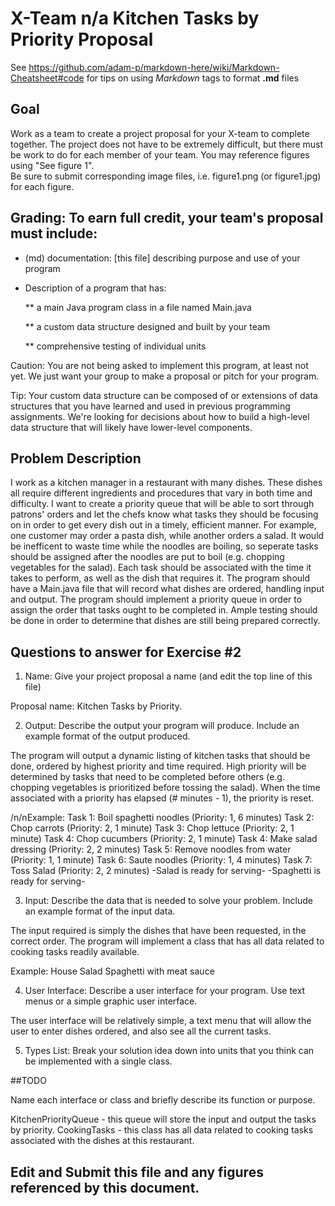 # X-Team n/a Kitchen Tasks by Priority Proposal

See https://github.com/adam-p/markdown-here/wiki/Markdown-Cheatsheet#code for tips on using *Markdown* tags to format __.md__ files

## Goal

Work as a team to create a project proposal for your X-team to complete together.
The project does not have to be extremely difficult,
but there must be work to do for each member of your team.
You may reference figures using "See figure 1".  
Be sure to submit corresponding image files, i.e. figure1.png (or figure1.jpg) for each figure.

## Grading: To earn full credit, your team's proposal must include:

* (md) documentation: [this file] describing purpose and use of your program

* Description of a program that has:

  ** a main Java program class in a file named Main.java
  
  ** a custom data structure designed and built by your team
  
  ** comprehensive testing of individual units
  
 Caution: You are not being asked to implement this program, at least not yet. 
 We just want your group to make a proposal or pitch for your program.
 
 Tip: Your custom data structure can be composed of or extensions of data structures that you have learned and used in previous programming assignments.  We're looking for decisions about how to build a high-level data structure that will likely have lower-level components.

## Problem Description

I work as a kitchen manager in a restaurant with many dishes. These dishes all require different ingredients and procedures that vary in both time and difficulty.
 I want to create a priority queue that will be able to sort through patrons' orders and let the chefs know what tasks they should be focusing on in order to get every dish out in a timely, efficient manner. For example, one customer may order a pasta dish, while another orders a salad. It would be inefficent to waste time while the noodles are boiling, so seperate tasks should be assigned after the noodles are put to boil (e.g. chopping vegetables for the salad). Each task should be associated with the time it takes to perform, as well as the dish that requires it.
  The program should have a Main.java file that will record what dishes are ordered, handling input and output.
 The program should implement a priority queue in order to assign the order that tasks ought to be completed in.
 Ample testing should be done in order to determine that dishes are still being prepared correctly.

## Questions to answer for Exercise #2

1. Name: Give your project proposal a name (and edit the top line of this file)

Proposal name: Kitchen Tasks by Priority.


2. Output: Describe the output your program will produce.  Include an example format of the output produced.

The program will output a dynamic listing of kitchen tasks that should be done, ordered by highest priority and time required.
High priority will be determined by tasks that need to be completed before others (e.g. chopping vegetables is prioritized before tossing the salad). When the time associated with a priority has elapsed (# minutes - 1), the priority is reset.

/n/nExample:
Task 1: Boil spaghetti noodles (Priority: 1, 6 minutes)
Task 2: Chop carrots (Priority: 2, 1 minute)
Task 3: Chop lettuce (Priority: 2, 1 minute)
Task 4: Chop cucumbers (Priority: 2, 1 minute)
Task 4: Make salad dressing (Priority: 2, 2 minutes)
Task 5: Remove noodles from water (Priority: 1, 1 minute)
Task 6: Saute noodles (Priority: 1, 4 minutes)
Task 7: Toss Salad (Priority: 2, 2 minutes)
-Salad is ready for serving-
-Spaghetti is ready for serving-


3. Input: Describe the data that is needed to solve your problem. Include an example format of the input data.

The input required is simply the dishes that have been requested, in the correct order. The program will implement a class that has all data related to cooking tasks readily available.

Example:
House Salad
Spaghetti with meat sauce


4. User Interface: Describe a user interface for your program.  Use text menus or a simple graphic user interface.

The user interface will be relatively simple, a text menu that will allow the user to enter dishes ordered, and also see all the current tasks.


5. Types List: Break your solution idea down into units that you think can be implemented with a single class.

##TODO


Name each interface or class and briefly describe its function or purpose.

KitchenPriorityQueue - this queue will store the input and output the tasks by priority.
CookingTasks - this class has all data related to cooking tasks associated with the dishes at this restaurant.


## Edit and Submit this file and any figures referenced by this document.

